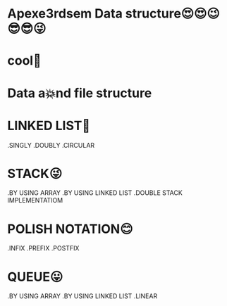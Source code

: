 # Apexe3rdsem Data structure😍😍😉😎😎😜
# cool🙌
# Data a💥nd file structure

# LINKED LIST🥰
.SINGLY
.DOUBLY
.CIRCULAR


# STACK😜
.BY USING ARRAY
.BY USING LINKED LIST
.DOUBLE STACK IMPLEMENTATIOM


# POLISH NOTATION😊
 .INFIX
 .PREFIX
 .POSTFIX


# QUEUE😛
.BY USING ARRAY
.BY USING LINKED LIST
.LINEAR
